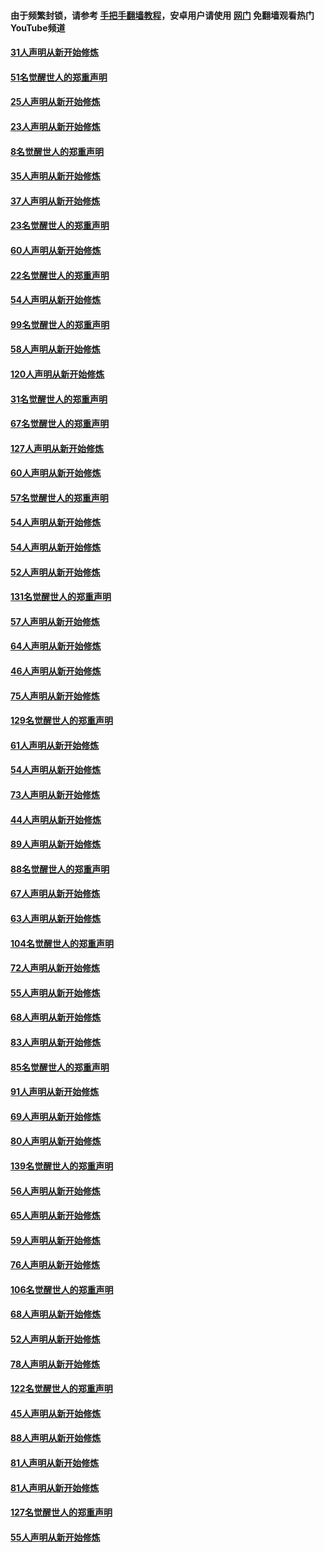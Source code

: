 #### 由于频繁封锁，请参考 [手把手翻墙教程](https://github.com/gfw-breaker/guides/wiki/)，安卓用户请使用 [网门](https://github.com/gfw-breaker/nogfw/blob/master/dl.md?t=02200500) 免翻墙观看热门YouTube频道 

#### [31人声明从新开始修炼](../pages/91/421081.md?t=02200500) 

#### [51名觉醒世人的郑重声明](../pages/91/421080.md?t=02200500) 

#### [25人声明从新开始修炼](../pages/91/421020.md?t=02200500) 

#### [23人声明从新开始修炼](../pages/91/420884.md?t=02200500) 

#### [8名觉醒世人的郑重声明](../pages/91/420883.md?t=02200500) 

#### [35人声明从新开始修炼](../pages/91/420809.md?t=02200500) 

#### [37人声明从新开始修炼](../pages/91/420766.md?t=02200500) 

#### [23名觉醒世人的郑重声明](../pages/91/420765.md?t=02200500) 

#### [60人声明从新开始修炼](../pages/91/420727.md?t=02200500) 

#### [22名觉醒世人的郑重声明](../pages/91/420726.md?t=02200500) 

#### [54人声明从新开始修炼](../pages/91/420529.md?t=02200500) 

#### [99名觉醒世人的郑重声明](../pages/91/420528.md?t=02200500) 

#### [58人声明从新开始修炼](../pages/91/420198.md?t=02200500) 

#### [120人声明从新开始修炼](../pages/91/420141.md?t=02200500) 

#### [31名觉醒世人的郑重声明](../pages/91/420197.md?t=02200500) 

#### [67名觉醒世人的郑重声明](../pages/91/420140.md?t=02200500) 

#### [127人声明从新开始修炼](../pages/91/420082.md?t=02200500) 

#### [60人声明从新开始修炼](../pages/91/420081.md?t=02200500) 

#### [57名觉醒世人的郑重声明](../pages/91/420080.md?t=02200500) 

#### [54人声明从新开始修炼](../pages/91/419533.md?t=02200500) 

#### [54人声明从新开始修炼](../pages/91/419532.md?t=02200500) 

#### [52人声明从新开始修炼](../pages/91/419531.md?t=02200500) 

#### [131名觉醒世人的郑重声明](../pages/91/419530.md?t=02200500) 

#### [57人声明从新开始修炼](../pages/91/419430.md?t=02200500) 

#### [64人声明从新开始修炼](../pages/91/419429.md?t=02200500) 

#### [46人声明从新开始修炼](../pages/91/419428.md?t=02200500) 

#### [75人声明从新开始修炼](../pages/91/419427.md?t=02200500) 

#### [129名觉醒世人的郑重声明](../pages/91/419426.md?t=02200500) 

#### [61人声明从新开始修炼](../pages/91/419198.md?t=02200500) 

#### [54人声明从新开始修炼](../pages/91/419197.md?t=02200500) 

#### [73人声明从新开始修炼](../pages/91/419196.md?t=02200500) 

#### [44人声明从新开始修炼](../pages/91/419075.md?t=02200500) 

#### [89人声明从新开始修炼](../pages/91/419074.md?t=02200500) 

#### [88名觉醒世人的郑重声明](../pages/91/419195.md?t=02200500) 

#### [67人声明从新开始修炼](../pages/91/419073.md?t=02200500) 

#### [63人声明从新开始修炼](../pages/91/419072.md?t=02200500) 

#### [104名觉醒世人的郑重声明](../pages/91/419071.md?t=02200500) 

#### [72人声明从新开始修炼](../pages/91/418902.md?t=02200500) 

#### [55人声明从新开始修炼](../pages/91/418901.md?t=02200500) 

#### [68人声明从新开始修炼](../pages/91/418900.md?t=02200500) 

#### [83人声明从新开始修炼](../pages/91/418757.md?t=02200500) 

#### [85名觉醒世人的郑重声明](../pages/91/418899.md?t=02200500) 

#### [91人声明从新开始修炼](../pages/91/418756.md?t=02200500) 

#### [69人声明从新开始修炼](../pages/91/418755.md?t=02200500) 

#### [80人声明从新开始修炼](../pages/91/418754.md?t=02200500) 

#### [139名觉醒世人的郑重声明](../pages/91/418753.md?t=02200500) 

#### [56人声明从新开始修炼](../pages/91/418594.md?t=02200500) 

#### [65人声明从新开始修炼](../pages/91/418593.md?t=02200500) 

#### [59人声明从新开始修炼](../pages/91/418592.md?t=02200500) 

#### [76人声明从新开始修炼](../pages/91/418431.md?t=02200500) 

#### [106名觉醒世人的郑重声明](../pages/91/418591.md?t=02200500) 

#### [68人声明从新开始修炼](../pages/91/418430.md?t=02200500) 

#### [52人声明从新开始修炼](../pages/91/418429.md?t=02200500) 

#### [78人声明从新开始修炼](../pages/91/418428.md?t=02200500) 

#### [122名觉醒世人的郑重声明](../pages/91/418427.md?t=02200500) 

#### [45人声明从新开始修炼](../pages/91/418248.md?t=02200500) 

#### [88人声明从新开始修炼](../pages/91/418247.md?t=02200500) 

#### [81人声明从新开始修炼](../pages/91/418246.md?t=02200500) 

#### [81人声明从新开始修炼](../pages/91/418139.md?t=02200500) 

#### [127名觉醒世人的郑重声明](../pages/91/418245.md?t=02200500) 

#### [55人声明从新开始修炼](../pages/91/418138.md?t=02200500) 

